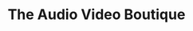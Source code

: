 ---
title: "The Audio Video Boutique"
url: /las-vegas/the-audio-video-boutique/
shop: electronics
---